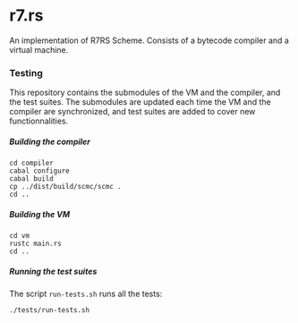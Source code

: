 r7.rs
=====

An implementation of R7RS Scheme. Consists of a bytecode compiler and a virtual machine.

### Testing

This repository contains the submodules of the VM and the compiler, and the test suites.
The submodules are updated each time the VM and the compiler are synchronized, and test
suites are added to cover new functionnalities.

##### Building the compiler

```
cd compiler
cabal configure
cabal build
cp ../dist/build/scmc/scmc .
cd ..
```

##### Building the VM

```
cd vm
rustc main.rs
cd ..
```

##### Running the test suites

The script ```run-tests.sh``` runs all the tests:

```
./tests/run-tests.sh
```

